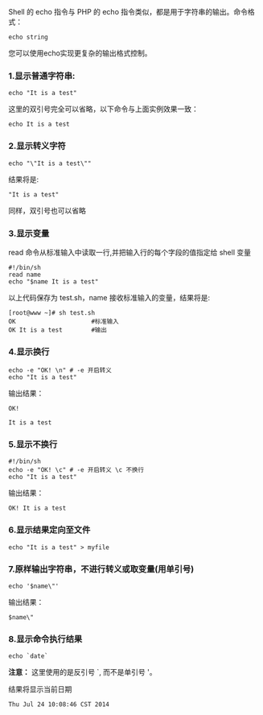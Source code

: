 
Shell 的 echo 指令与 PHP 的 echo 指令类似，都是用于字符串的输出。命令格式：

``` shell
echo string
```

您可以使用echo实现更复杂的输出格式控制。

### 1.显示普通字符串:

``` shell
echo "It is a test"
```

这里的双引号完全可以省略，以下命令与上面实例效果一致：

``` shell
echo It is a test
```

### 2.显示转义字符

``` shell
echo "\"It is a test\""
```

结果将是:

``` shell
"It is a test"
```

同样，双引号也可以省略

### 3.显示变量

read 命令从标准输入中读取一行,并把输入行的每个字段的值指定给 shell 变量

``` shell
#!/bin/sh
read name 
echo "$name It is a test"
```

以上代码保存为 test.sh，name 接收标准输入的变量，结果将是:

``` shell
[root@www ~]# sh test.sh
OK                     #标准输入
OK It is a test        #输出
```

### 4.显示换行

``` shell
echo -e "OK! \n" # -e 开启转义
echo "It is a test"
```
输出结果：

``` shell
OK!

It is a test
```

### 5.显示不换行

``` shell
#!/bin/sh
echo -e "OK! \c" # -e 开启转义 \c 不换行
echo "It is a test"
```

输出结果：

``` shell
OK! It is a test
```

### 6.显示结果定向至文件

``` shell
echo "It is a test" > myfile
```

### 7.原样输出字符串，不进行转义或取变量(用单引号)

``` shell
echo '$name\"'
```

输出结果：

``` shell
$name\"
```

### 8.显示命令执行结果

``` shell
echo `date`
```

**注意：** 这里使用的是反引号 `, 而不是单引号 '。

结果将显示当前日期

``` shell
Thu Jul 24 10:08:46 CST 2014
```